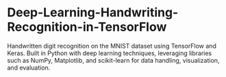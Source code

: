 # Deep-Learning-Handwriting-Recognition-in-TensorFlow
Handwritten digit recognition on the MNIST dataset using TensorFlow and Keras. Built in Python with deep learning techniques, leveraging libraries such as NumPy, Matplotlib, and scikit-learn for data handling, visualization, and evaluation.
